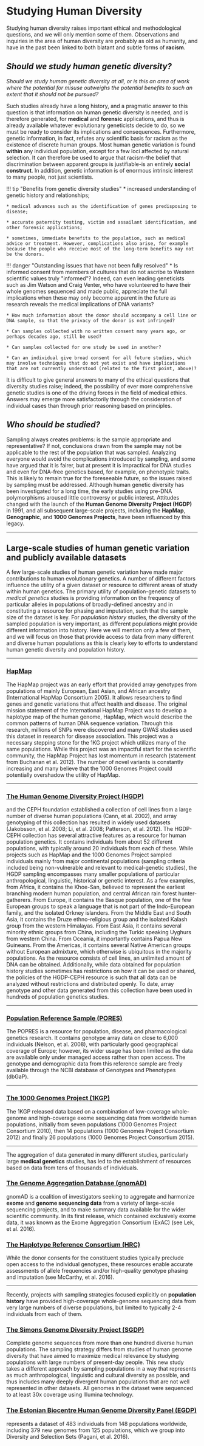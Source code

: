 # Studying Human Diversity

Studying human diversity raises important ethical and methodological questions, and we will only mention some of them. Observations and inquiries in the area of human diversity are probably as old as humanity, and have in the past been linked to both blatant and subtle forms of __racism__.

## _Should we study human genetic diversity?_

_Should we study human genetic diversity at all, or is this an area of work where the potential for misuse outweighs the potential benefits to such an extent that it should not be pursued?_

Such studies already have a long history, and a pragmatic answer to this question is that information on human genetic diversity is needed, and is therefore generated, for __medical__ and __forensic__ applications, and thus is already available whatever evolutionary geneticists decide to do, so we must be ready to consider its implications and consequences. Furthermore, genetic information, in fact, refutes any scientific basis for racism as the existence of discrete human groups. Most human genetic variation is found __within__ any individual population, except for a few loci affected by natural selection. It can therefore be used to argue that racism-the belief that discrimination between apparent groups is justifiable-is an entirely __social construct__. In addition, genetic information is of enormous intrinsic interest to many people, not just scientists.


!!! tip "Benefits from genetic diversity studies"
    * increased understanding of genetic history and relationships; 

    * medical advances such as the identification of genes predisposing to disease; 

    * accurate paternity testing, victim and assailant identification, and other forensic applications; 

    * sometimes, immediate benefits to the population, such as medical advice or treatment. However, complications also arise, for example because the people who receive most of the long-term benefits may not be the donors.


!!! danger "Outstanding issues that have not been fully resolved"
    * Is informed consent from members of cultures that do not ascribe to Western scientific values truly "informed"? Indeed, can even leading geneticists such as Jim Watson and Craig Venter, who have volunteered to have their whole genomes sequenced and made public, appreciate the full implications when these may only become apparent in the future as research reveals the medical implications of DNA variants?

    * How much information about the donor should accompany a cell line or DNA sample, so that the privacy of the donor is not infringed?

    * Can samples collected with no written consent many years ago, or perhaps decades ago, still be used?

    * Can samples collected for one study be used in another?

    * Can an individual give broad consent for all future studies, which may involve techniques that do not yet exist and have implications that are not currently understood (related to the first point, above)? 

It is difficult to give general answers to many of the ethical questions that diversity studies raise; indeed, the possibility of ever more comprehensive genetic studies is one of the driving forces in the field of medical ethics. Answers may emerge more satisfactorily through the consideration of individual cases than through prior reasoning based on principles.


##  _Who should be studied?_

Sampling always creates problems: is the sample appropriate and representative? If not, conclusions drawn from the sample may not be applicable to the rest of the population that was sampled. Analyzing everyone would avoid the complications introduced by sampling, and some have argued that it is fairer, but at present it is impractical for DNA studies and even for DNA-free genetics based, for example, on phenotypic traits. This is likely to remain true for the foreseeable future, so the issues raised by sampling must be addressed. Although human genetic diversity has been investigated for a long time, the early studies using pre-DNA polymorphisms aroused little controversy or public interest. Attitudes changed with the launch of the __Human Genome Diversity Project (HGDP)__ in 1991, and all subsequent large-scale projects, including the __HapMap__, __Genographic__, and __1000 Genomes Projects__, have been influenced by this legacy.

*********************************************************************

## Large-scale studies of human genetic variation and publicly available datasets 

A few large-scale studies of human genetic variation have made major contributions to human evolutionary genetics. A number of different factors influence the utility of a given dataset or resource to different areas of study within human genetics. The primary utility of population-genetic datasets to _medical genetics_ studies is providing information on the frequency of particular alleles in populations of broadly-defined ancestry and in constituting a resource for phasing and imputation, such that the sample size of the dataset is key. For _population history_ studies, the diversity of the sampled population is very important, as different populations might provide different information into history. Here we will mention only a few of them, and we will focus on those that provide access to data from many different and diverse human populations as this is clearly key to efforts to understand human genetic diversity and population history. 

*********************************************************************

### [HapMap](https://www.ncbi.nlm.nih.gov/probe/docs/projhapmap/) <br />
The HapMap project was an early effort that provided array genotypes from populations of mainly European, East Asian, and African ancestry (International HapMap Consortium 2005). It allows researchers to find genes and genetic variations that affect health and disease. The original mission statement of the International HapMap Project was to develop a haplotype map of the human genome, HapMap, which would describe the common patterns of human DNA sequence variation. Through this research, millions of SNPs were discovered and many GWAS studies used this dataset in research for disease association. This project was a necessary stepping stone for the 1KG project which utilizes many of the same populations.  While this project was an impactful start for the scientific community, the HapMap Project has lost momentum in research (statement from Buchanan et al. 2012). The number of novel variants is constantly increasing and many believe that the 1000 Genomes Project could potentially overshadow the utility of HapMap.

*********************************************************************

### [The Human Genome Diversity Project (HGDP)](http://www.cephb.fr/en/hgdp_panel.php)<br />
and the CEPH foundation established a collection of cell lines from a large number of diverse human populations (Cann, et al. 2002), and array genotyping of this collection has resulted in widely used datasets (Jakobsson, et al. 2008; Li, et al. 2008; Patterson, et al. 2012). The HGDP-CEPH collection has several attractive features as a resource for human population genetics. It contains individuals from about 52 different populations, with typically around 20 individuals from each of these. While projects such as HapMap and the 1000 Genomes Project sampled individuals mainly from major continental populations (sampling criteria included being non-vulnerable and relevant to medical-genetic studies), the HGDP sampling encompasses many smaller populations of particular anthropological, linguistic, historical or genetic interest. As a few examples, from Africa, it contains the Khoe-San, believed to represent the earliest branching modern human population, and central African rain forest hunter-gatherers. From Europe, it contains the Basque population, one of the few European groups to speak a language that is not part of the Indo-European family, and the isolated Orkney islanders. From the Middle East and South Asia, it contains the Druze ethno-religious group and the isolated Kalash group from the western Himalayas. From East Asia, it contains several minority ethnic groups from China, including the Turkic speaking Uyghurs from western China. From Oceania, it importantly contains Papua New Guineans. From the Americas, it contains several Native American groups without European admixture, which otherwise is ubiquitous in the majority populations. As the resource consists of cell lines, an unlimited amount of DNA can be obtained. Additionally, while data obtained for population history studies sometimes has restrictions on how it can be used or shared, the policies of the HGDP-CEPH resource is such that all data can be analyzed without restrictions and distributed openly. To date, array genotype and other data generated from this collection have been used in hundreds of population genetics studies.

*********************************************************************

### [Population Reference Sample (PORES)](https://www.ncbi.nlm.nih.gov/projects/gap/cgi-bin/study.cgi?study_id=phs000145.v4.p2) <br />
The POPRES is a resource for population, disease, and pharmacological genetics research. It contains genotype array data on close to 6,000 individuals (Nelson, et al. 2008), with particularly good geographical coverage of Europe; however, its wider usage has been limited as the data are available only under managed access rather than open access. The genotype and demographic data from this reference sample are freely available through the NCBI database of Genotypes and Phenotypes (dbGaP).

*********************************************************************

### [The 1000 Genomes Project (1KGP)](https://www.internationalgenome.org/about) <br />
The 1KGP released data based on a combination of low-coverage whole-genome and high-coverage exome sequencing data from worldwide human populations, initially from seven populations (1000 Genomes Project Consortium 2010), then 14 populations (1000 Genomes Project Consortium 2012) and finally 26 populations (1000 Genomes Project Consortium 2015).

********************************

The aggregation of data generated in many different studies, particularly large __medical genetics__ studies, has led to the establishment of resources based on data from tens of thousands of individuals.

### [The Genome Aggregation Database (gnomAD)](https://gnomad.broadinstitute.org/)  <br />
gnomAD is a coalition of investigators seeking to aggregate and harmonize __exome__ and __genome sequencing data__ from a variety of large-scale sequencing projects, and to make summary data available for the wider scientific community. In its first release, which contained exclusively exome data, it was known as the Exome Aggregation Consortium (ExAC) (see Lek, et al. 2016). 

### [The Haplotype Reference Consortium (HRC)](http://www.haplotype-reference-consortium.org/) <br />
While the donor consents for the constituent studies typically preclude open access to the individual genotypes, these resources enable accurate assessments of allele frequencies and/or high-quality genotype phasing and imputation (see McCarthy, et al. 2016). 


********************************

Recently, projects with sampling strategies focused explicitly on __population history__ have provided high-coverage whole-genome sequencing data from very large numbers of diverse populations, but limited to typically 2-4 individuals from each of them.

### [The Simons Genome Diversity Project (SGDP)](https://www.simonsfoundation.org/simons-genome-diversity-project/) <br />
Complete genome sequences from more than one hundred diverse human populations. The sampling strategy differs from studies of human genome diversity that have aimed to maximize medical relevance by studying populations with large numbers of present-day people. This new study takes a different approach by sampling populations in a way that represents as much anthropological, linguistic and cultural diversity as possible, and thus includes many deeply divergent human populations that are not well represented in other datasets. All genomes in the dataset were sequenced to at least 30x coverage using Illumina technology.

### [The Estonian Biocentre Human Genome Diversity Panel (EGDP)](www.ebc.ee/free_data) <br />
represents a dataset of 483 individuals from 148 populations worldwide, including 379 new genomes from 125 populations, which we group into Diversity and Selection Sets (Pagani, et al. 2016).








